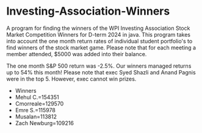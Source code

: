 # Investing-Association-Winners
A program for finding the winners of the WPI Investing Association Stock Market Competition Winners for D-term 2024 in java.
This program takes into account the one month return rates of individual student portfolio's to find winners of the stock market game.
Please note that for each meeting a member attended, $5000 was added into their balance.

The one month S&P 500 return was -2.5%. Our winners managed returns up to 54% this month! Please note that exec Syed Shazli and Anand Pagnis were in the top 5. However, exec cannot win prizes.

 * Winners
 * Mehul C.=154351
 * Cmorreale=129570
 * Emre S.=115978
 * Musalan=113812
 * Zach Newburg=109216

